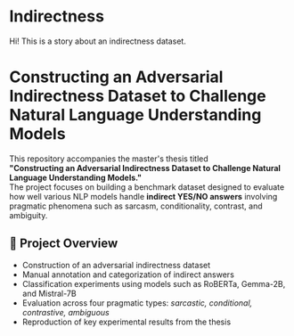 # Indirectness
Hi! This is a story about an indirectness dataset.

# Constructing an Adversarial Indirectness Dataset to Challenge Natural Language Understanding Models

This repository accompanies the master's thesis titled  
**"Constructing an Adversarial Indirectness Dataset to Challenge Natural Language Understanding Models."**  
The project focuses on building a benchmark dataset designed to evaluate how well various NLP models handle **indirect YES/NO answers** involving pragmatic phenomena such as sarcasm, conditionality, contrast, and ambiguity.

## 📌 Project Overview

- Construction of an adversarial indirectness dataset
- Manual annotation and categorization of indirect answers
- Classification experiments using models such as RoBERTa, Gemma-2B, and Mistral-7B
- Evaluation across four pragmatic types: *sarcastic, conditional, contrastive, ambiguous*
- Reproduction of key experimental results from the thesis 
